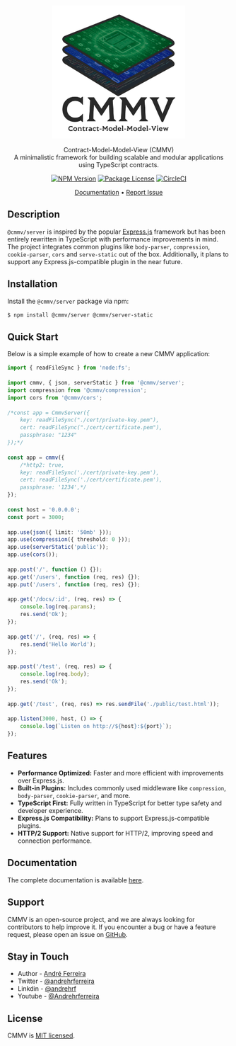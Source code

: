 <p align="center">
  <a href="https://cmmv.io/" target="blank"><img src="https://raw.githubusercontent.com/andrehrferreira/cmmv/main/public/assets/logo.png" width="300" alt="CMMV Logo" /></a>
</p>
<p align="center">Contract-Model-Model-View (CMMV) <br/> A minimalistic framework for building scalable and modular applications using TypeScript contracts.</p>
<p align="center">
    <a href="https://www.npmjs.com/package/@cmmv/core"><img src="https://img.shields.io/npm/v/@cmmv/core.svg" alt="NPM Version" /></a>
    <a href="https://github.com/andrehrferreira/cmmv-server/blob/main/LICENSE"><img src="https://img.shields.io/npm/l/@cmmv/core.svg" alt="Package License" /></a>
    <a href="https://dl.circleci.com/status-badge/redirect/circleci/QyJWAYrZ9JTfN1eubSDo5u/JEtDUbr1cNkGRxfKFJo7oR/tree/main" target="_blank"><img src="https://dl.circleci.com/status-badge/img/circleci/QyJWAYrZ9JTfN1eubSDo5u/JEtDUbr1cNkGRxfKFJo7oR/tree/main.svg?style=svg" alt="CircleCI" /></a>
</p>

<p align="center">
  <a href="https://cmmv.io">Documentation</a> &bull;
  <a href="https://github.com/andrehrferreira/cmmv-server/issues">Report Issue</a>
</p>

## Description

``@cmmv/server`` is inspired by the popular [Express.js](https://expressjs.com/pt-br/) framework but has been entirely rewritten in TypeScript with performance improvements in mind. The project integrates common plugins like ``body-parser``, ``compression``, ``cookie-parser``, ``cors`` and ``serve-static`` out of the box. Additionally, it plans to support any Express.js-compatible plugin in the near future.


## Installation

Install the ``@cmmv/server`` package via npm:

```bash
$ npm install @cmmv/server @cmmv/server-static
```

## Quick Start

Below is a simple example of how to create a new CMMV application:

```typescript
import { readFileSync } from 'node:fs';

import cmmv, { json, serverStatic } from '@cmmv/server';
import compression from '@cmmv/compression';
import cors from '@cmmv/cors';

/*const app = CmmvServer({
    key: readFileSync("./cert/private-key.pem"),
    cert: readFileSync("./cert/certificate.pem"),
    passphrase: "1234"
});*/

const app = cmmv({
    /*http2: true,
    key: readFileSync('./cert/private-key.pem'),
    cert: readFileSync('./cert/certificate.pem'),
    passphrase: '1234',*/
});

const host = '0.0.0.0';
const port = 3000;

app.use(json({ limit: '50mb' }));
app.use(compression({ threshold: 0 }));
app.use(serverStatic('public'));
app.use(cors());

app.post('/', function () {});
app.get('/users', function (req, res) {});
app.put('/users', function (req, res) {});

app.get('/docs/:id', (req, res) => {
    console.log(req.params);
    res.send('Ok');
});

app.get('/', (req, res) => {
    res.send('Hello World');
});

app.post('/test', (req, res) => {
    console.log(req.body);
    res.send('Ok');
});

app.get('/test', (req, res) => res.sendFile('./public/test.html'));

app.listen(3000, host, () => {
    console.log(`Listen on http://${host}:${port}`);
});
```

## Features

* **Performance Optimized:** Faster and more efficient with improvements over Express.js.
* **Built-in Plugins:** Includes commonly used middleware like ``compression``, ``body-parser``, ``cookie-parser``, and more.
* **TypeScript First:** Fully written in TypeScript for better type safety and developer experience.
* **Express.js Compatibility:** Plans to support Express.js-compatible plugins.
* **HTTP/2 Support:** Native support for HTTP/2, improving speed and connection performance.

## Documentation

The complete documentation is available [here](https://cmmv.io).

## Support

CMMV is an open-source project, and we are always looking for contributors to help improve it. If you encounter a bug or have a feature request, please open an issue on [GitHub](https://github.com/andrehrferreira/cmmv/issues).

## Stay in Touch

- Author - [André Ferreira](https://github.com/andrehrferreira)
- Twitter - [@andrehrferreira](https://twitter.com/andrehrferreira)
- Linkdin - [@andrehrf](https://www.linkedin.com/in/andrehrf)
- Youtube - [@Andrehrferreira](https://www.youtube.com/@Andrehrferreira)

## License

CMMV is [MIT licensed](LICENSE).
